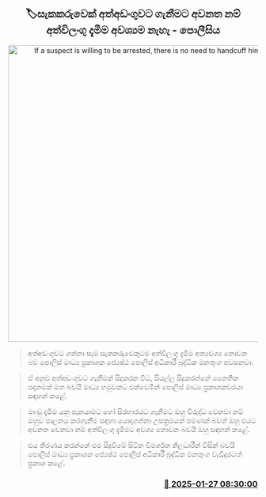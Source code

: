<p align='center'><b><h2 align='center' title='If a suspect is willing to be arrested, there is no need to handcuff him - Police'>🏷සැකකරුවෙක් අත්අඩංගුවට ගැනීමට අවනත නම් අත්විලංගු දැමීම අවශ්‍යම නැහැ - පොලීසිය</h2></b></p>
<p align='center'><img src='https://helakuru.sgp1.cdn.digitaloceanspaces.com/esana/images/lib/buddika-manathunga.jpg' width='600' alt='If a suspect is willing to be arrested, there is no need to handcuff him - Police'></p>

> අත්අඩංගුවට ගන්නා සෑම සැකකරුවෙකුටම අත්විලංගු දැමීම අත්‍යවශ්‍ය නොවන බව පොලිස් මාධ්‍ය ප්‍රකාශක ජ්‍යෙෂ්ඨ පොලිස් අධිකාරී බුද්ධික මනතුංග පවසනවා.

> ඒ අනුව අත්අඩංගුවට ගැනීමක් සිදුකරන විට, සියල්ල සිදුකරන්නේ නෛතික පදනමක් මත බවයි මාධ්‍ය හමුවකට එක්වෙමින් පොලිස් මාධ්‍ය ප්‍රකාශකවරයා සඳහන් කළේ.

> මාංචු දැමීම‍ යනු පැනයාමට හෝ සිරභාරයට ගැනීමට ඔහු විරුද්ධ වෙනවා නම් ඔහුව පාලනය කරගැනීම සඳහා යොදාගන්නා උපක්‍රමයක් පමණක් බවත් ඔහු එයට අවනත වෙනවා නම් අත්විලංගු දැමීමට අවශ්‍ය නොවන බවයි ඔහු සඳහන් කළේ.

> එය තීරණය කරන්නේ එම සිදුවීමේ සිටින විමර්ශන නිලධාරීන් විසින් බවයි පොලිස් මාධ්‍ය ප්‍රකාශක ජ්‍යෙෂ්ඨ පොලිස් අධිකාරී බුද්ධික මනතුංග වැඩිදුරටත් ප්‍රකාශ කළේ. 



<h3 align='right'><a href='https://www.helakuru.lk/esana/p/106908/'>📅 2025-01-27 08:30:00</a></h3>
